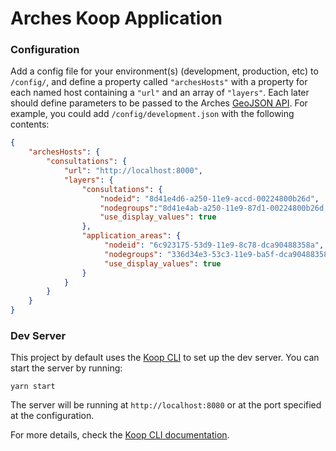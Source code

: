 # Arches Koop Application

### Configuration

Add a config file for your environment(s) (development, production, etc) to `/config/`, and define a property called `"archesHosts"` with a property for each named host containing a `"url"` and an array of `"layers"`. Each later should define parameters to be passed to the Arches [GeoJSON API](https://arches.readthedocs.io/en/latest/api/#geojson).  For example, you could add `/config/development.json` with the following contents:

```json
{
    "archesHosts": {
        "consultations": {
            "url": "http://localhost:8000",
            "layers": {
                "consultations": {
                    "nodeid": "8d41e4d6-a250-11e9-accd-00224800b26d",
                    "nodegroups":"8d41e4ab-a250-11e9-87d1-00224800b26d,8d41e4c0-a250-11e9-a7e3-00224800b26d",
                    "use_display_values": true
                },
                "application_areas": {
                     "nodeid": "6c923175-53d9-11e9-8c78-dca90488358a",
                     "nodegroups": "336d34e3-53c3-11e9-ba5f-dca90488358a,5fea7890-9cbb-11e9-ae86-00224800b26d",
                     "use_display_values": true
                }
            }
        }
    }
}
```

### Dev Server

This project by default uses the [Koop CLI](https://github.com/koopjs/koop-cli) to set up the dev server. You can start the server by running:

```
yarn start
```

The server will be running at `http://localhost:8080` or at the port specified at the configuration.

For more details, check the [Koop CLI documentation](https://github.com/koopjs/koop-cli/blob/master/README.md).

